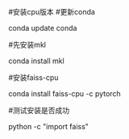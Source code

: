 #安装cpu版本
#更新conda

conda update conda

#先安装mkl

conda install mkl

#安装faiss-cpu

conda install faiss-cpu -c pytorch

#测试安装是否成功

python -c "import faiss"

